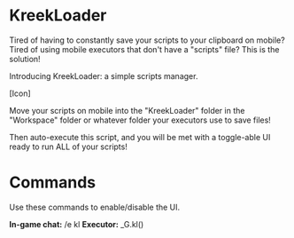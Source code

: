 # KreekLoader
Tired of having to constantly save your scripts to your clipboard on mobile? Tired of using mobile executors that don't have a "scripts" file? This is the solution!

Introducing KreekLoader: a simple scripts manager.

[Icon]

Move your scripts on mobile into the "KreekLoader" folder in the "Workspace" folder or whatever folder your executors use to save files!

Then auto-execute this script, and you will be met with a toggle-able UI ready to run ALL of your scripts!

# Commands
Use these commands to enable/disable the UI.

__In-game chat:__ /e kl
__Executor:__ _G.kl()
